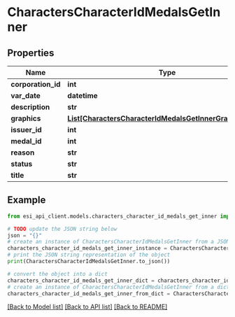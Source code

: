 # CharactersCharacterIdMedalsGetInner


## Properties

Name | Type | Description | Notes
------------ | ------------- | ------------- | -------------
**corporation_id** | **int** |  | 
**var_date** | **datetime** |  | 
**description** | **str** |  | 
**graphics** | [**List[CharactersCharacterIdMedalsGetInnerGraphicsInner]**](CharactersCharacterIdMedalsGetInnerGraphicsInner.md) |  | 
**issuer_id** | **int** |  | 
**medal_id** | **int** |  | 
**reason** | **str** |  | 
**status** | **str** |  | 
**title** | **str** |  | 

## Example

```python
from esi_api_client.models.characters_character_id_medals_get_inner import CharactersCharacterIdMedalsGetInner

# TODO update the JSON string below
json = "{}"
# create an instance of CharactersCharacterIdMedalsGetInner from a JSON string
characters_character_id_medals_get_inner_instance = CharactersCharacterIdMedalsGetInner.from_json(json)
# print the JSON string representation of the object
print(CharactersCharacterIdMedalsGetInner.to_json())

# convert the object into a dict
characters_character_id_medals_get_inner_dict = characters_character_id_medals_get_inner_instance.to_dict()
# create an instance of CharactersCharacterIdMedalsGetInner from a dict
characters_character_id_medals_get_inner_from_dict = CharactersCharacterIdMedalsGetInner.from_dict(characters_character_id_medals_get_inner_dict)
```
[[Back to Model list]](../README.md#documentation-for-models) [[Back to API list]](../README.md#documentation-for-api-endpoints) [[Back to README]](../README.md)


